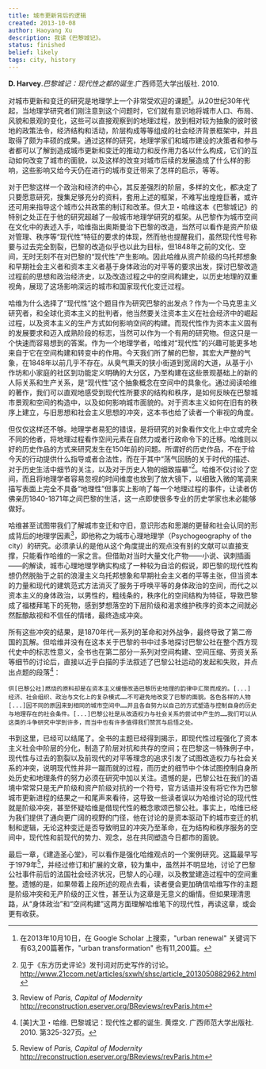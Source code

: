 ```yaml
---
title: 城市更新背后的逻辑
created: 2013-10-08
author: Haoyang Xu
description: 我读《巴黎城记》。
status: finished
belief: likely
tags: city, history
---
```


<!-- Status choices are: links, notes, draft, in progress, finished -->
<!-- belief tags are: certain, highly likely, likely, possible, unlikely, highly unlikely, remote, impossible -->

**D. Harvey**.*巴黎城记：现代性之都的诞生*.广西师范大学出版社. 2010.

对城市更新和变迁的研究是地理学上一个非常受欢迎的课题[^1]。从20世纪30年代起，当地理学研究者们刚注意到这个问题时，它们就有意识地将城市人口、布局、风貌和景观的变化，这些可以直接观察到的地理过程，放到相对较为抽象的彼时彼地的政策法令，经济结构和活动，阶层构成等等组成的社会经济背景框架中，并且取得了颇为丰硕的成果。通过这样的研究，地理学家们和城市建设的决策者和参与者都可以了解到造成城市更新和变迁的推动力和反作用力各以什么构成，它们的互动如何改变了城市的面貌，以及这样的改变对城市后续的发展造成了什么样的影响，这些影响又给今天仍在进行的城市变迁带来了怎样的启示，等等。

对于巴黎这样一个政治和经济的中心，其反差强烈的阶层，多样的文化，都决定了只要愿意研究，搜集足够充分的资料，套用上述的框架，不难写出煌煌巨著，或许还可用来指导这个城市公共政策的制订和改革。但大卫・哈维这本《巴黎城记》的特别之处正在于他的研究超越了一般城市地理学研究的框架。从巴黎作为城市空间在文化中的表述入手，哈维指出奥斯曼治下巴黎的改造，当然可以看作是资产阶级对管理、秩序等“现代性”特征的要求的体现，然而他也提醒我们，虽然现代性号称要与过去完全割裂，巴黎的改造似乎也以此为目标，但1848年之前的文化、空间，无时无刻不在对巴黎的“现代性”产生影响。因此哈维从资产阶级的乌托邦想象和早期社会主义者和资本主义者基于身体政治的对平等的要求出发，探讨巴黎改造过程前的思想和政治经济史，以及改造过程之中的空间构建史，以历史地理的双重视角，展现了这场影响深远的城市和国家现代化变迁过程。

哈维为什么选择了“现代性”这个题目作为研究巴黎的出发点？作为一个马克思主义研究者，和全球化资本主义的批判者，他当然要关注资本主义在社会经济中的崛起过程，以及资本主义的生产方式如何影响空间的构建。而现代性作为资本主义固有的发展要求和迈入成熟阶段的标志，当然可以作为一个有用的研究物。但这只是一个快速而容易想到的答案。作为一个地理学者，哈维对“现代性”的兴趣可能更多地来自于它在空间构建和转变中的作用。今天我们所了解的巴黎，其宏大严整的气象，在1848年以前几乎不存在。从臭气熏天的狭小街道到宽阔的大道，从基于小作坊和小家庭的社区到功能定义明确的大分区，乃至构建在这些景观基础上的新的人际关系和生产关系，是“现代性”这个抽象概念在空间中的具象化。通过阅读哈维的著作，我们可以直观地感受到现代性所要求的结构和秩序，是如何反映在巴黎城市景观和空间的构造中，以及如何影响城市面貌的。对于资本主义如何在旧有的秩序上建立，与旧思想和社会主义思想的冲突，这本书也给了读者一个审视的角度。

但仅仅这样还不够。地理学者易犯的错误，是将研究的对象看作文化上中立或完全不同的他者，将地理过程看作空间元素在自然力或者行政命令下的迁移。哈维则以好的历史作品的方式来研究发生在150年前的问题。所谓好的历史作品，不在于给今天的行动提供什么指导或者合法性，而在于其中“荡气回肠的关于时代的描述、对于历史生活中细节的关注，以及对于历史人物的细致描摹”[^2]。哈维不仅讨论了空间，而且将地理学者容易忽视的时间维度也放到了放大镜下，以细致入微的笔调来描写表面上完全不具备“地理性”但事实上影响了每一个地理过程的事件，让读者仿佛亲历1840-1871年之间巴黎的生活，这一点即使很多专业的历史学家也未必能够做好。

哈维甚至试图带我们了解城市变迁和守旧，意识形态和思潮的更替和社会认同的形成背后的地理学因素[^3]，即他称之为城市心理地理学（Psychogeography of the city）的研究。必须承认的是他从这个角度提出的观点没有别的文献可以直接支撑，只能看作哈维的一家之言。但借助对当时大量文化产物——小说、讽刺插画——的解读，城市心理地理学确实构成了一种较为自洽的假说，即巴黎的现代性构想仍然脱胎于之前的浪漫主义乌托邦想象和早期社会主义者的平等主张，但当资本的力量和现代的建筑范式方法消灭了服务于呼唤平等的身体政治的空间，而代之以资本主义的身体政治，以男性的，粗线条的，秩序化的空间结构为特征，导致巴黎成了福楼拜笔下的死物，感到梦想落空的下层阶级和渴求维护秩序的资本之间就必然酝酿敌视和不信任的情绪，最终造成冲突。

所有这些冲突的结果，是1870年代一系列的革命和对外战争，最终导致了第二帝国的瓦解。但哈维并没有在这本关于巴黎的书中过多地探讨巴黎公社在整个西方现代史中的标志性意义，全书也在第二部分一系列对空间构建、空间压缩、劳资关系等细节的讨论后，直接以近乎白描的手法叙述了巴黎公社运动的发起和失败，并点出点题的段落[^4]：

    供[巴黎公社]燃烧的原料却是在资本主义缓慢改造巴黎历史地理的韵律中汇聚而成的。[...] 经济、社会组织、政治与文化上的复杂模式……不可避免地改变了巴黎的面貌。各色各样的人物[...]因不同的原因来到相同的城市空间中……并且各自努力以自己的方式塑造与控制自身的历史与地理存在的社会条件。[...]巴黎公社是从改造权力与社会关系的尝试中产生的……我们可以从这类的斗争研究中学到许多，而当中也有许多值得我们赞赏与启悟之处。

书到这里，已经可以结尾了。全书的主题已经得到揭示，即现代性过程强化了资本主义社会中阶层的分化，制造了阶层对抗和共存的空间；在巴黎这一特殊例子中，现代性与过去的割裂以及前现代的对平等理念的追求引发了试图改造权力与社会关系的冲突，说明现代性并非一蹴而就的过程，而历史的细节中个体试图控制自身所处历史和地理条件的努力必须在研究中加以关注。遗憾的是，巴黎公社在我们的语境中常常只是无产阶级和资产阶级对抗的一个符号，官方话语并没有将它作为巴黎城市更新进程的结果之一和尾声来看待，这导致一些读者误以为哈维讨论的现代性就是阶级冲突，甚至怀疑哈维是借现代性的概念歌颂巴黎公社。事实上，哈维已经为我们提供了通向更广阔的视野的门径，他在讨论的是资本驱动下的城市变迁的机制和逻辑，无论这种变迁是否导致明显的冲突乃至革命，在为结构和秩序服务的空间中，现代性和前现代的势力、观念，总在共同塑造今日都市的面貌。

最后一章，《建造圣心堂》，可以看作是强化哈维观点的一个案例研究。这篇最早写于1979年[^3]，并经过修订和扩展的文章，较为集中，虽然并不明显地，讨论了巴黎公社事件前后的法国社会经济状况，巴黎人的心理，以及教堂建造过程中的空间重整。遗憾的是，如果带着上段所述的观点去看，读者便会更加确信哈维写作的主题是阶级冲突和无产阶级的正义性，甚至认为这章是无意义的煽情。但如果理清思路，从“身体政治”和“空间构建”这两方面理解哈维笔下的现代性，再读这章，或会更有收获。

[^1]: 在2013年10月10日，在 Google Scholar 上搜索，"urban renewal" 关键词下有63,200篇著作，"urban transformation" 也有11,200篇。
[^2]: 见于《东方历史评论》发刊词对历史写作的讨论。<http://www.21ccom.net/articles/sxwh/shsc/article_2013050882962.html>
[^3]: Review of *Paris, Capital of Modernity* <http://reconstruction.eserver.org/BReviews/revParis.htm>
[^4]: [美]大卫・哈维. 巴黎城记：现代性之都的诞生. 黄煜文. 广西师范大学出版社. 2010. 第325-327页。

